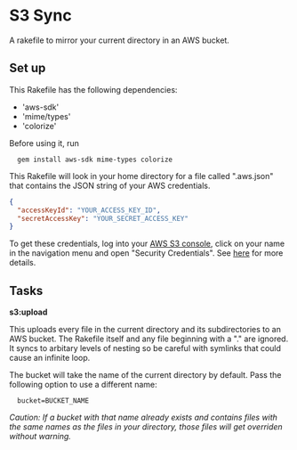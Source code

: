 # S3 Sync

A rakefile to mirror your current directory in an AWS bucket.

## Set up

This Rakefile has the following dependencies:

* 'aws-sdk'
* 'mime/types'
* 'colorize'

Before using it, run

```
  gem install aws-sdk mime-types colorize
```

This Rakefile will look in your home directory for a file called ".aws.json"
that contains the JSON string of your AWS credentials.

```json
{
  "accessKeyId": "YOUR_ACCESS_KEY_ID",
  "secretAccessKey": "YOUR_SECRET_ACCESS_KEY"
}
```

To get these credentials, log into your [AWS S3 console][s3 console], click on your name in
the navigation menu and open "Security Credentials". See [here][credentials docs] for more details.

[s3 console]: https://console.aws.amazon.com/s3
[credentials docs]: http://docs.aws.amazon.com/general/latest/gr/aws-security-credentials.html

## Tasks

**s3:upload**

This uploads every file in the current directory and its subdirectories to an
AWS bucket. The Rakefile itself and any file beginning with a "." are ignored.
It syncs to arbitary levels of nesting so be careful with symlinks that could
cause an infinite loop.

The bucket will take the name of the current directory by default. Pass the
following option to use a different name:

```
  bucket=BUCKET_NAME
```

*Caution: If a bucket with that name already exists and contains files with the
same names as the files in your directory, those files will get overriden without
warning.*

